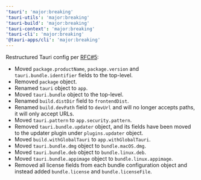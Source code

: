 ```yaml
---
'tauri': 'major:breaking'
'tauri-utils': 'major:breaking'
'tauri-build': 'major:breaking'
'tauri-context': 'major:breaking'
'tauri-cli': 'major:breaking'
'@tauri-apps/cli': 'major:breaking'
---
```


Restructured Tauri config per [RFC#5](https://github.com/tauri-apps/rfcs/blob/f3e82a6b0c5390401e855850d47dc7b7d9afd684/texts/0005-tauri-config-restructure.md):

- Moved `package.productName`, `package.version` and `tauri.bundle.identifier` fields to the top-level.
- Removed `package` object.
- Renamed `tauri` object to `app`.
- Moved `tauri.bundle` object to the top-level.
- Renamed `build.distDir` field to `frontendDist`.
- Renamed `build.devPath` field to `devUrl` and will no longer accepts paths, it will only accept URLs.
- Moved `tauri.pattern` to `app.security.pattern`.
- Removed `tauri.bundle.updater` object, and its fields have been moved to the updater plugin under `plugins.updater` object.
- Moved `build.withGlobalTauri` to `app.withGlobalTauri`.
- Moved `tauri.bundle.dmg` object to `bundle.macOS.dmg`.
- Moved `tauri.bundle.deb` object to `bundle.linux.deb`.
- Moved `tauri.bundle.appimage` object to `bundle.linux.appimage`.
- Removed all license fields from each bundle configuration object and instead added `bundle.license` and `bundle.licenseFile`.
